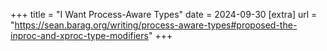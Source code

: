 +++
title = "I Want Process-Aware Types"
date = 2024-09-30
[extra]
url = "https://sean.barag.org/writing/process-aware-types#proposed-the-inproc-and-xproc-type-modifiers"
+++
